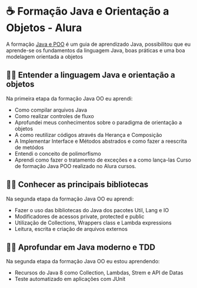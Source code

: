 # ☕ Formação Java e Orientação a Objetos - Alura

A formação [Java e POO](https://www.alura.com.br/formacao-java) é um guia de aprendizado Java, possibilitou que eu aprende-se os fundamentos da linguagem Java, boas práticas e uma boa modelagem orientada a objetos

## 👨‍💻 Entender a linguagem Java e orientação a objetos

Na primeira etapa da formação Java OO eu aprendi:

* Como compilar arquivos Java
* Como realizar controles de fluxo
* Aprofundei meus conhecimentos sobre o paradigma de orientação a objetos 
* A como reutilizar códigos através da Herança e Composição
* A Implementar Interface e Métodos abstrados e como fazer a reescrita de metódos
* Entendi o conceito de polimorfismo 
* Aprendi como fazer o tratamento de exceções e a como lança-las
Curso de formação Java POO realizado no Alura cursos.


## 👨‍💻 Conhecer as principais bibliotecas

Na segunda etapa da formação Java OO eu aprendi:

* Fazer o uso das bibliotecas do Java dos pacotes Util, Lang e IO
* Modificadores de acessos private, protected e public
* Utilização de Collections, Wrappers class e Lambda expressions
* Leitura, escrita e criação de arquivos externos 

## 👨‍💻 Aprofundar em Java moderno e TDD

Na segunda etapa da formação Java OO eu estou aprendendo:

* Recursos do Java 8 como Collection, Lambdas, Strem e API de Datas
* Teste automatizado em aplicações com JUnit  